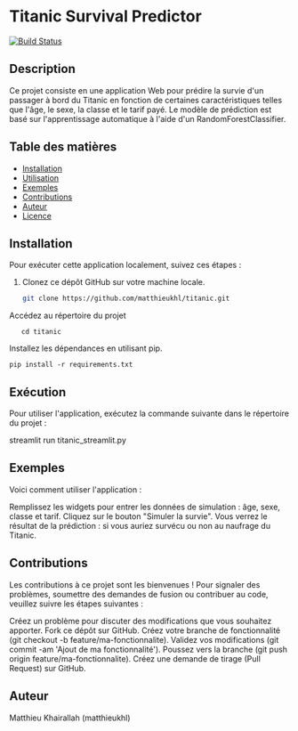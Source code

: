 # Titanic Survival Predictor

[![Build Status](https://travis-ci.org/matthieukhl/titanic.svg?branch=main)](https://travis-ci.org/matthieukhl/titanic)

## Description

Ce projet consiste en une application Web pour prédire la survie d'un passager à bord du Titanic en fonction de certaines caractéristiques telles que l'âge, le sexe, la classe et le tarif payé. Le modèle de prédiction est basé sur l'apprentissage automatique à l'aide d'un RandomForestClassifier.

## Table des matières

- [Installation](#installation)
- [Utilisation](#utilisation)
- [Exemples](#exemples)
- [Contributions](#contributions)
- [Auteur](#auteur)
- [Licence](#licence)

## Installation

Pour exécuter cette application localement, suivez ces étapes :

1. Clonez ce dépôt GitHub sur votre machine locale.

   ```bash
   git clone https://github.com/matthieukhl/titanic.git

Accédez au répertoire du projet
```
   cd titanic
   ```
Installez les dépendances en utilisant pip.
   
   ```
   pip install -r requirements.txt
```
## Exécution

Pour utiliser l'application, exécutez la commande suivante dans le répertoire du projet :

  streamlit run titanic_streamlit.py

## Exemples

Voici comment utiliser l'application :

Remplissez les widgets pour entrer les données de simulation : âge, sexe, classe et tarif.
Cliquez sur le bouton "Simuler la survie".
Vous verrez le résultat de la prédiction : si vous auriez survécu ou non au naufrage du Titanic.

## Contributions

Les contributions à ce projet sont les bienvenues ! Pour signaler des problèmes, soumettre des demandes de fusion ou contribuer au code, veuillez suivre les étapes suivantes :

Créez un problème pour discuter des modifications que vous souhaitez apporter.
Fork ce dépôt sur GitHub.
Créez votre branche de fonctionnalité (git checkout -b feature/ma-fonctionnalite).
Validez vos modifications (git commit -am 'Ajout de ma fonctionnalité').
Poussez vers la branche (git push origin feature/ma-fonctionnalite).
Créez une demande de tirage (Pull Request) sur GitHub.

## Auteur

Matthieu Khairallah (matthieukhl)
  
